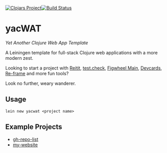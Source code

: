 [![Clojars Project](https://img.shields.io/clojars/v/yacwat/lein-template.svg)](https://clojars.org/yacwat/lein-template)[![Build Status](https://travis-ci.com/sansarip/yet-another-clojure-web-app-template.svg?branch=master)](https://travis-ci.com/sansarip/yet-another-clojure-web-app-template)

# yacWAT

*Yet Another Clojure Web App Template*

A Leiningen template for full-stack Clojure web applications with a more modern zest.

Looking to start a project with [Reitit](https://github.com/metosin/reitit), 
[test.check](https://github.com/clojure/test.check), [Figwheel Main](https://figwheel.org/), 
[Devcards](https://github.com/bhauman/devcards), [Re-frame](https://github.com/day8/re-frame) and more fun tools?

Look no further, weary wanderer.

## Usage

`lein new yacwat <project name>`

## Example Projects
* [gh-repo-list](https://github.com/sansarip/gh-repo-list)
* [my-website](https://github.com/sansarip/my-website)
